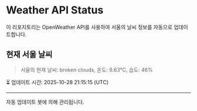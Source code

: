 
# Weather API Status

이 리포지토리는 OpenWeather API를 사용하여 서울의 날씨 정보를 자동으로 업데이트합니다.

## 현재 서울 날씨
> 서울의 현재 날씨: broken clouds, 온도: 9.63°C, 습도: 46%

⏳ 업데이트 시간: 2025-10-28 21:15:15 (UTC)

---
자동 업데이트 봇에 의해 관리됩니다.
